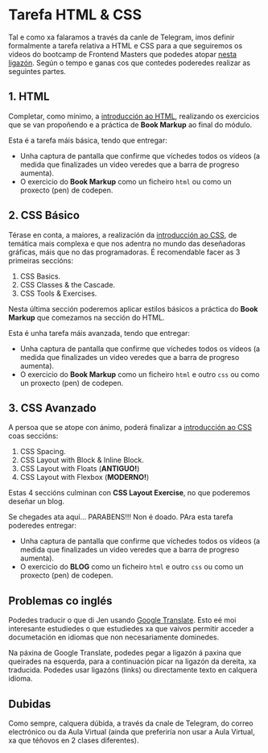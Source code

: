 # Tarefa HTML & CSS

Tal e como xa falaramos a través da canle de Telegram, imos definir formalmente a tarefa relativa a HTML e CSS para a que seguiremos os videos do bootcamp de Frontend Masters que podedes atopar [nesta ligazón](https://frontendmasters.com/bootcamp/). Según o tempo e ganas cos que contedes poderedes realizar as seguintes partes.

## 1. HTML

Completar, como mínimo, a [introducción ao HTML](https://frontendmasters.com/bootcamp/introduction-html/), realizando os exercicios que se van propoñendo e a práctica de **Book Markup** ao final do módulo.

Esta é a tarefa máis básica, tendo que entregar:

- Unha captura de pantalla que confirme que víchedes todos os vídeos (a medida que finalizades un video veredes que a barra de progreso aumenta).
- O exercicio do **Book Markup** como un ficheiro `html` ou como un proxecto (pen) de codepen.

## 2. CSS Básico

Térase en conta, a maiores, a realización da [introducción ao CSS](https://frontendmasters.com/bootcamp/introduction-css/), de temática mais complexa e que nos adentra no mundo das deseñadoras gráficas, máis que no das programadoras. É recomendable facer as 3 primeiras seccións:

1. CSS Basics.
2. CSS Classes & the Cascade.
3. CSS Tools & Exercises.

Nesta última sección poderemos aplicar estilos básicos a práctica do **Book Markup** que comezamos na sección do HTML.

Esta é unha tarefa máis avanzada, tendo que entregar:

- Unha captura de pantalla que confirme que víchedes todos os vídeos (a medida que finalizades un video veredes que a barra de progreso aumenta).
- O exercicio do **Book Markup** como un ficheiro `html` e outro `css` ou como un proxecto (pen) de codepen.

## 3. CSS Avanzado

A persoa que se atope con ánimo, poderá finalizar a [introducción ao CSS](https://frontendmasters.com/bootcamp/introduction-css/) coas seccións:

1. CSS Spacing.
2. CSS Layout with Block & Inline Block.
3. CSS Layout with Floats (**ANTIGUO!**)
4. CSS Layout with Flexbox (**MODERNO!**)

Estas 4 seccións culminan con **CSS Layout Exercise**, no que poderemos deseñar un blog.

Se chegades ata aquí... PARABENS!!! Non é doado. PAra esta tarefa poderedes entregar:

- Unha captura de pantalla que confirme que víchedes todos os vídeos (a medida que finalizades un video veredes que a barra de progreso aumenta).
- O exercicio do **BLOG** como un ficheiro `html` e outro `css` ou como un proxecto (pen) de codepen.

## Problemas co inglés

Podedes traducir o que di Jen usando [Google Translate](https://translate.google.com). Esto eé moi interesante estudiedes o que estudiedes xa que vaivos permitir acceder a documetación en idiomas que non necesariamente dominedes.

Na páxina de Google Translate, podedes pegar a ligazón á paxina que queirades na esquerda, para a continuación picar na ligazón da dereita, xa traducida. Podedes usar ligazóns (links) ou directamente texto en calquera idioma.

## Dubidas

Como sempre, calquera dúbida, a través da cnale de Telegram, do correo electrónico ou da Aula Virtual (ainda que preferiría non usar a Aula Virtual, xa que téñovos en 2 clases diferentes).
